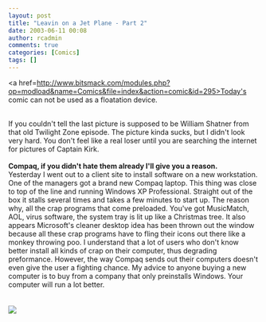 ```yaml
---
layout: post
title: "Leavin on a Jet Plane - Part 2"
date: 2003-06-11 00:08
author: rcadmin
comments: true
categories: [Comics]
tags: []
---
```

<a href=http://www.bitsmack.com/modules.php?op=modload&name=Comics&file=index&action=comic&id=295>Today's comic</a> can not be used as a floatation device.
<br />

<br />
If you couldn't tell the last picture is supposed to be William Shatner from that old Twilight Zone episode. The picture kinda sucks, but I didn't look very hard. You don't feel like a real loser until you are searching the internet for pictures of Captain Kirk.
<br />

<br />
<b>Compaq, if you didn't hate them already I'll give you a reason.</b>
<br />
Yesterday I went out to a client site to install software on a new workstation. One of the managers got a brand new Compaq laptop. This thing was close to top of the line and running Windows XP Professional. Straight out of the box it stalls several times and takes a few minutes to start up. The reason why, all the crap programs that come preloaded. You've got MusicMatch, AOL, virus software, the system tray is lit up like a Christmas tree. It also appears Microsoft's cleaner desktop idea has been thrown out the window because all these crap programs have to fling their icons out there like a monkey throwing poo. I understand that a lot of users who don't know better install all kinds of crap on their computer, thus degrading preformance. However, the way Compaq sends out their computers doesn't even give the user a fighting chance. My advice to anyone buying a new computer is to buy from a company that only preinstalls Windows. Your computer will run a lot better.
<br />
<Br><br><!--more--><img src='http://dl.bitsmack.com/comics/20030611.gif'   />
